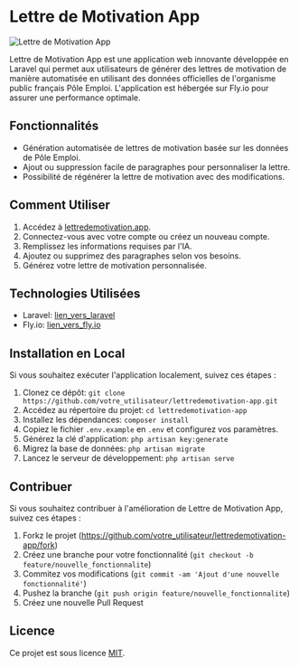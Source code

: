 # Lettre de Motivation App

![Lettre de Motivation App](link_to_your_logo.png)

Lettre de Motivation App est une application web innovante développée en Laravel qui permet aux utilisateurs de générer des lettres de motivation de manière automatisée en utilisant des données officielles de l'organisme public français Pôle Emploi. L'application est hébergée sur Fly.io pour assurer une performance optimale.

## Fonctionnalités

- Génération automatisée de lettres de motivation basée sur les données de Pôle Emploi.
- Ajout ou suppression facile de paragraphes pour personnaliser la lettre.
- Possibilité de régénérer la lettre de motivation avec des modifications.

## Comment Utiliser

1. Accédez à [lettredemotivation.app](https://lettredemotivation.app).
2. Connectez-vous avec votre compte ou créez un nouveau compte.
3. Remplissez les informations requises par l'IA.
4. Ajoutez ou supprimez des paragraphes selon vos besoins.
5. Générez votre lettre de motivation personnalisée.

## Technologies Utilisées

- Laravel: [lien_vers_laravel](https://laravel.com/)
- Fly.io: [lien_vers_fly.io](https://fly.io/)

## Installation en Local

Si vous souhaitez exécuter l'application localement, suivez ces étapes :

1. Clonez ce dépôt: `git clone https://github.com/votre_utilisateur/lettredemotivation-app.git`
2. Accédez au répertoire du projet: `cd lettredemotivation-app`
3. Installez les dépendances: `composer install`
4. Copiez le fichier `.env.example` en `.env` et configurez vos paramètres.
5. Générez la clé d'application: `php artisan key:generate`
6. Migrez la base de données: `php artisan migrate`
7. Lancez le serveur de développement: `php artisan serve`

## Contribuer

Si vous souhaitez contribuer à l'amélioration de Lettre de Motivation App, suivez ces étapes :

1. Forkz le projet (https://github.com/votre_utilisateur/lettredemotivation-app/fork)
2. Créez une branche pour votre fonctionnalité (`git checkout -b feature/nouvelle_fonctionnalite`)
3. Commitez vos modifications (`git commit -am 'Ajout d'une nouvelle fonctionnalité'`)
4. Pushez la branche (`git push origin feature/nouvelle_fonctionnalite`)
5. Créez une nouvelle Pull Request

## Licence

Ce projet est sous licence [MIT](LICENSE).
